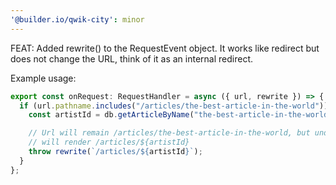 ```yaml
---
'@builder.io/qwik-city': minor
---
```


FEAT: Added rewrite() to the RequestEvent object. It works like redirect but does not change the URL,
      think of it as an internal redirect.

Example usage:
```ts
export const onRequest: RequestHandler = async ({ url, rewrite }) => {
  if (url.pathname.includes("/articles/the-best-article-in-the-world")) {
    const artistId = db.getArticleByName("the-best-article-in-the-world");

    // Url will remain /articles/the-best-article-in-the-world, but under the hood,
    // will render /articles/${artistId}
    throw rewrite(`/articles/${artistId}`);
  }
};
```